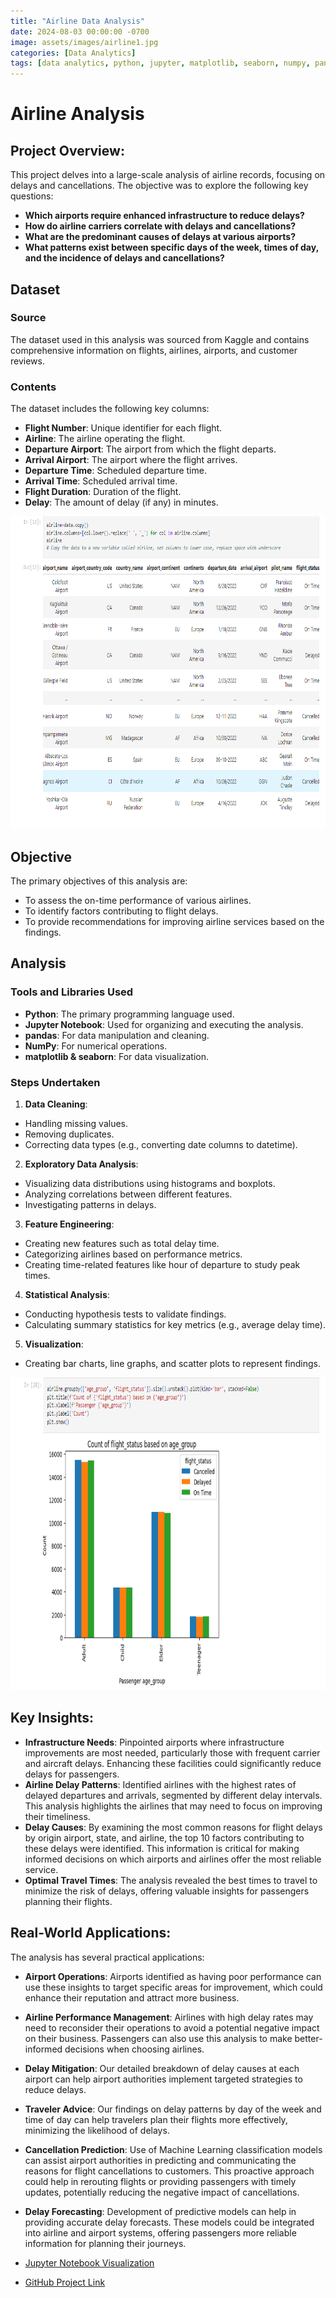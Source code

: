 ```yaml
---
title: "Airline Data Analysis"
date: 2024-08-03 00:00:00 -0700
image: assets/images/airline1.jpg
categories: [Data Analytics]
tags: [data analytics, python, jupyter, matplotlib, seaborn, numpy, pandas]     # TAG names should always be lowercase
---
```


# Airline Analysis

## Project Overview: 
This project delves into a large-scale analysis of airline records, focusing on delays and cancellations. The objective was to explore the following key questions:
- **Which airports require enhanced infrastructure to reduce delays?**
- **How do airline carriers correlate with delays and cancellations?**
- **What are the predominant causes of delays at various airports?**
- **What patterns exist between specific days of the week, times of day, and the incidence of delays and cancellations?**

## Dataset
### Source
The dataset used in this analysis was sourced from Kaggle and contains comprehensive information on flights, airlines, airports, and customer reviews.

### Contents
The dataset includes the following key columns:

- **Flight Number**: Unique identifier for each flight.
- **Airline**: The airline operating the flight.
- **Departure Airport**: The airport from which the flight departs.
- **Arrival Airport**: The airport where the flight arrives.
- **Departure Time**: Scheduled departure time.
- **Arrival Time**: Scheduled arrival time.
- **Flight Duration**: Duration of the flight.
- **Delay**: The amount of delay (if any) in minutes.

<img src="../assets/images/Transformation.png" width="800" height="500" alt="transformation">

## Objective
The primary objectives of this analysis are:
- To assess the on-time performance of various airlines.
- To identify factors contributing to flight delays.
- To provide recommendations for improving airline services based on the findings.

## Analysis
### Tools and Libraries Used
- **Python**: The primary programming language used.
- **Jupyter Notebook**: Used for organizing and executing the analysis.
- **pandas**: For data manipulation and cleaning.
- **NumPy**: For numerical operations.
- **matplotlib & seaborn**: For data visualization.

### Steps Undertaken
1. **Data Cleaning**:
- Handling missing values.
- Removing duplicates.
- Correcting data types (e.g., converting date columns to datetime).

2. **Exploratory Data Analysis**:
- Visualizing data distributions using histograms and boxplots.
- Analyzing correlations between different features.
- Investigating patterns in delays.

3. **Feature Engineering**:
- Creating new features such as total delay time.
- Categorizing airlines based on performance metrics.
- Creating time-related features like hour of departure to study peak times.

4. **Statistical Analysis**:
- Conducting hypothesis tests to validate findings.
- Calculating summary statistics for key metrics (e.g., average delay time).

5. **Visualization**:
- Creating bar charts, line graphs, and scatter plots to represent findings.

<img src="../assets/images/by age.png" width="800" height="500" alt="graph">

## Key Insights:
- **Infrastructure Needs**: Pinpointed airports where infrastructure improvements are most needed, particularly those with frequent carrier and aircraft delays. Enhancing these facilities could significantly reduce delays for passengers.
- **Airline Delay Patterns**: Identified airlines with the highest rates of delayed departures and arrivals, segmented by different delay intervals. This analysis highlights the airlines that may need to focus on improving their timeliness.
- **Delay Causes**: By examining the most common reasons for flight delays by origin airport, state, and airline, the top 10 factors contributing to these delays were identified. This information is critical for making informed decisions on which airports and airlines offer the most reliable service.
- **Optimal Travel Times**: The analysis revealed the best times to travel to minimize the risk of delays, offering valuable insights for passengers planning their flights.


## Real-World Applications:
The analysis has several practical applications:

- **Airport Operations**: Airports identified as having poor performance can use these insights to target specific areas for improvement, which could enhance their reputation and attract more business.
- **Airline Performance Management**: Airlines with high delay rates may need to reconsider their operations to avoid a potential negative impact on their business. Passengers can also use this analysis to make better-informed decisions when choosing airlines.
- **Delay Mitigation**: Our detailed breakdown of delay causes at each airport can help airport authorities implement targeted strategies to reduce delays.
- **Traveler Advice**: Our findings on delay patterns by day of the week and time of day can help travelers plan their flights more effectively, minimizing the likelihood of delays.

- **Cancellation Prediction**: Use of Machine Learning classification models can assist airport authorities in predicting and communicating the reasons for flight cancellations to customers. This proactive approach could help in rerouting flights or providing passengers with timely updates, potentially reducing the negative impact of cancellations.

- **Delay Forecasting**: Development of predictive models can help in providing accurate delay forecasts. These models could be integrated into airline and airport systems, offering passengers more reliable information for planning their journeys.


- [Jupyter Notebook Visualization](<https://github.com/sikmat/Airline-Analysis/blob/main/airline_dataset.ipynb>)
- [GitHub Project Link](<https://github.com/sikmat/Airline-Analysis>)
